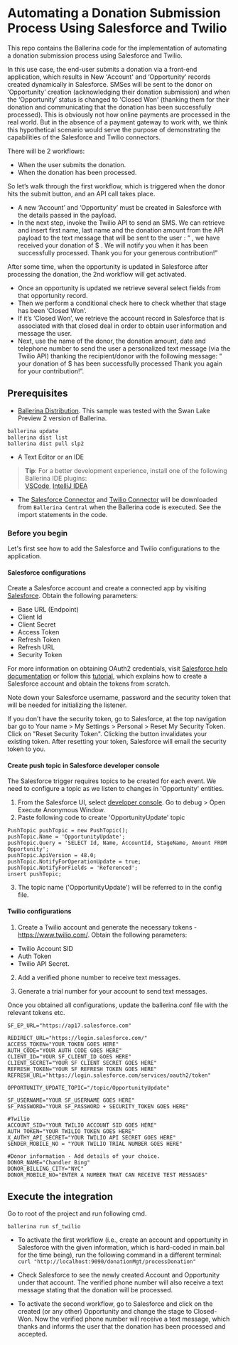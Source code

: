 # Automating a Donation Submission Process Using Salesforce and Twilio

This repo contains the Ballerina code for the implementation of automating a donation submission process using Salesforce and Twilio. 

In this use case, the end-user submits a donation via a front-end application, which results in New 'Account' and ‘Opportunity’ records created dynamically in Salesforce. SMSes will be sent to the donor on ‘Opportunity’ creation (acknowledging their donation submission) and when the ‘Opportunity’ status is changed to 'Closed Won' (thanking them for their donation and communicating that the donation has been successfully processed). This is obviously not how online payments are processed in the real world. But in the absence of a payment gateway to work with, we think this hypothetical scenario would serve the purpose of demonstrating the capabilities of the Salesforce and Twilio connectors.

 There will be 2 workflows: 

- When the user submits the donation. 
- When the donation has been processed. 

So let’s walk through the first workflow, which is triggered when the donor hits the submit button, and an API call takes place.

- A new ‘Account’ and  ‘Opportunity’ must be created in Salesforce with the details passed in the payload. 
- In the next step, invoke the Twilio API to send an SMS. We can retrieve and insert first name, last name and the donation amount from the API payload to the text message that will be sent to the user :
“<First Name> <Last Name>, we have received your donation of $<Donation Amount> . We will notify you when it has been successfully processed. Thank you for your generous contribution!”

After some time, when the opportunity is updated in Salesforce after processing the donation, the 2nd workflow will get activated. 

- Once an opportunity is updated we retrieve several select fields from that opportunity record. 
- Then we perform a conditional check here to check whether that stage has been ‘Closed Won’.  
- If it’s ‘Closed Won’, we retrieve the account record in Salesforce that is associated with that closed deal in order to obtain user information and message the user.
- Next, use the name of the donor, the donation amount, date and telephone number to send the user a personalized text message (via the Twilio API) thanking the recipient/donor with the following message: 
“<First Name> <Last Name> your donation of $<Donation Amount> has been successfully processed Thank you again for your contribution!”.


## Prerequisites

- [Ballerina Distribution](https://ballerina.io/learn/getting-started/). This sample was tested with the Swan Lake Preview 2 version of Ballerina. 

```
ballerina update
ballerina dist list
ballerina dist pull slp2 

```
 
- A Text Editor or an IDE 
> **Tip**: For a better development experience, install one of the following Ballerina IDE plugins:  
[VSCode](https://marketplace.visualstudio.com/items?itemName=ballerina.ballerina), 
[IntelliJ IDEA](https://plugins.jetbrains.com/plugin/9520-ballerina)

- The [Salesforce Connector](https://github.com/ballerina-platform/module-ballerinax-sfdc) and
[Twilio Connector](https://github.com/ballerina-platform/module-ballerinax-twilio) will be downloaded from 
`Ballerina Central` when the Ballerina code is executed. See the import statements in the code. 

### Before you begin

Let's first see how to add the Salesforce and Twilio configurations to the application.

#### Salesforce configurations
Create a Salesforce account and create a connected app by visiting [Salesforce](https://www.salesforce.com). 
Obtain the following parameters:

* Base URL (Endpoint)
* Client Id
* Client Secret
* Access Token
* Refresh Token
* Refresh URL
* Security Token

For more information on obtaining OAuth2 credentials, visit 
[Salesforce help documentation](https://help.salesforce.com/articleView?id=remoteaccess_authenticate_overview.htm) 
or follow this 
[tutorial](https://medium.com/@bpmmendis94/obtain-access-refresh-tokens-from-salesforce-rest-api-a324fe4ccd9b), which explains how to create a Salesforce account and obtain the tokens from scratch. 

Note down your Salesforce username, password and the security token that will be needed for initializing the listener. 

If you don't have the security token, go to Salesforce, at the top navigation bar go to Your name > My Settings > Personal >  Reset My Security Token. Click on "Reset Security Token". Clicking the button invalidates your existing token. After resetting your token, Salesforce will email the security token to you. 

#### Create push topic in Salesforce developer console

The Salesforce trigger requires topics to be created for each event. We need to configure a topic as we listen to changes in 'Opportunity' entities. 

1. From the Salesforce UI, select [developer console](https://help.salesforce.com/articleView?id=code_dev_console_opening.htm&type=5). Go to debug > Open Execute Anonymous Window. 
2. Paste following code to create 'OpportunityUpdate' topic
```apex
PushTopic pushTopic = new PushTopic();
pushTopic.Name = 'OpportunityUpdate';
pushTopic.Query = 'SELECT Id, Name, AccountId, StageName, Amount FROM Opportunity';
pushTopic.ApiVersion = 48.0;
pushTopic.NotifyForOperationUpdate = true;
pushTopic.NotifyForFields = 'Referenced';
insert pushTopic;
```
3. The topic name ('OpportunityUpdate') will be referred to in the config file.

#### Twilio configurations
1. Create a Twilio account and generate the necessary tokens - https://www.twilio.com/. Obtain the following parameters:
* Twilio Account SID
* Auth Token
* Twilio API Secret. 

2. Add a verified phone number to receive text messages.

3. Generate a trial number for your account to send text messages. 

Once you obtained all configurations, update the ballerina.conf file with the relevant tokens etc. 

```
SF_EP_URL="https://ap17.salesforce.com"

REDIRECT_URL="https://login.salesforce.com/"
ACCESS_TOKEN="YOUR TOKEN GOES HERE"
AUTH_CODE="YOUR AUTH CODE GOES HERE"
CLIENT_ID="YOUR SF_CLIENT_ID GOES HERE"
CLIENT_SECRET="YOUR SF CLIENT SECRET GOES HERE"
REFRESH_TOKEN="YOUR SF REFRESH TOKEN GOES HERE"
REFRESH_URL="https://login.salesforce.com/services/oauth2/token"

OPPORTUNITY_UPDATE_TOPIC="/topic/OpportunityUpdate"

SF_USERNAME="YOUR SF_USERNAME GOES HERE"
SF_PASSWORD="YOUR SF_PASSWORD + SECURITY_TOKEN GOES HERE"

#Twilio
ACCOUNT_SID="YOUR TWILIO ACCOUNT SID GOES HERE"
AUTH_TOKEN="YOUR TWILIO TOKEN GOES HERE"
X_AUTHY_API_SECRET="YOUR TWILIO API SECRET GOES HERE"
SENDER_MOBILE_NO = "YOUR TWILIO TRIAL NUMBER GOES HERE"

#Donor information - Add details of your choice. 
DONOR_NAME="Chandler Bing"
DONOR_BILLING_CITY="NYC"
DONOR_MOBILE_NO="ENTER A NUMBER THAT CAN RECEIVE TEST MESSAGES"

```

## Execute the integration

Go to root of the project and run following cmd.

`ballerina run sf_twilio`

- To activate the first workflow (i.e., create an account and opportunity in Salesforce with the given information, which is hard-coded in main.bal for the time being), run the following command in a different terminal:
`curl "http://localhost:9090/donationMgt/processDonation"`

- Check Salesforce to see the newly created Account and Opportunity under that account. The verified phone number will also receive a text message stating that the donation will be processed. 

- To activate the second workflow, go to Salesforce and click on the created (or any other) Opportunity and change the stage to Closed-Won. Now the verified phone number will receive a text message, which thanks and informs the user that the donation has been processed and accepted. 










